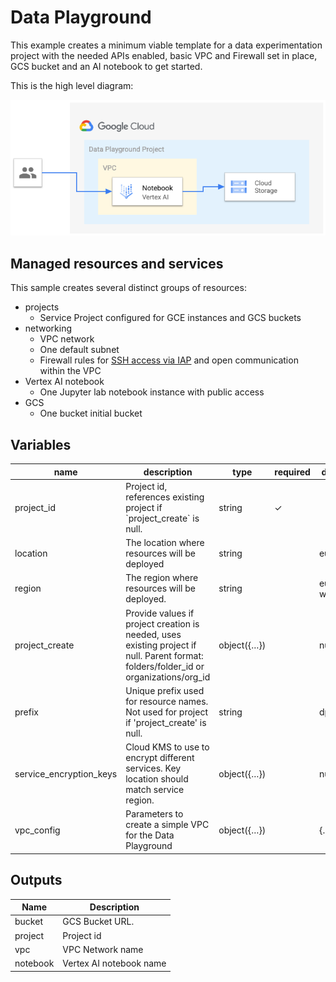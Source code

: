 # Data Playground

This example creates a minimum viable template for a data experimentation project with the needed APIs enabled, basic VPC and Firewall set in place, GCS bucket and an AI notebook to get started.

This is the high level diagram:

![High-level diagram](diagram.png "High-level diagram")

## Managed resources and services

This sample creates several distinct groups of resources:

- projects
    - Service Project configured for GCE instances and GCS buckets
- networking
    - VPC network
    - One default subnet
    - Firewall rules for [SSH access via IAP](https://cloud.google.com/iap/docs/using-tcp-forwarding) and open communication within the VPC
- Vertex AI notebook
  - One Jupyter lab notebook instance with public access
- GCS
    - One bucket initial bucket



## Variables
| name                      | description                                                                                                                             | type        | required | default      |
| ------------------------- | --------------------------------------------------------------------------------------------------------------------------------------- | ----------- | -------- | ------------ |
| project\_id               | Project id, references existing project if \`project\_create\` is null.                                                                 | string      | ✓        |              |
| location                  | The location where resources will be deployed                                                                                           | string      |          | europe       |
| region                    | The region where resources will be deployed.                                                                                            | string      |          | europe-west1 |
| project\_create           | Provide values if project creation is needed, uses existing project if null. Parent format: folders/folder\_id or organizations/org\_id | object({…}) |          | null         |
| prefix                    | Unique prefix used for resource names. Not used for project if 'project\_create' is null.                                               | string      |          | dp           |
| service\_encryption\_keys | Cloud KMS to use to encrypt different services. Key location should match service region.                                               | object({…}) |          | null         |
| vpc\_config               | Parameters to create a simple VPC for the Data Playground                                                                               | object({…}) |          | {...}        |

## Outputs
| Name                                                                                                                                                  | Description             |
| ----------------------------------------------------------------------------------------------------------------------------------------------------- | ----------------------- |
| bucket  | GCS Bucket URL.         |
| project | Project id              |
| vpc                                                                                                                                                   | VPC Network name        |
| notebook                                                                                                                                              | Vertex AI notebook name |
